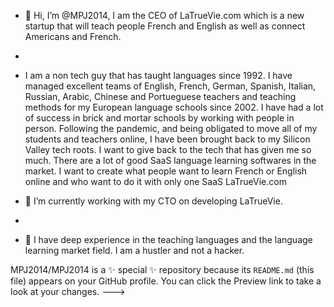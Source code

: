 - 👋 Hi, I’m @MPJ2014, I am the CEO of LaTrueVie.com which is a new startup that will teach people French and English as well as connect Americans and French.
- 
- I am a non tech guy that has taught languages since 1992. I have managed excellent teams of English, French, German, Spanish, Italian, Russian, Arabic, Chinese and Portueguese teachers and teaching methods  for my European language schools since 2002. I have had a lot of success in brick and mortar schools by working with people in person. Following the pandemic, and being obligated to move all of my students and teachers online, I have been brought back to my Silicon Valley tech roots. I want to give back to the tech that has given me so much. There are a lot of good SaaS language learning softwares in the market. I want to create what people want to learn French or English online and who want to do it with only one SaaS LaTrueVie.com

- 🌱 I’m currently working with my CTO on developing LaTrueVie.
- 
- 💞️ I have deep experience in the teaching languages and the language learning market field. I am a hustler and not a hacker.

MPJ2014/MPJ2014 is a ✨ special ✨ repository because its `README.md` (this file) appears on your GitHub profile.
You can click the Preview link to take a look at your changes.
--->
